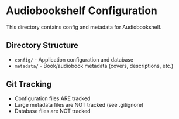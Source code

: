 # Audiobookshelf Configuration
This directory contains config and metadata for Audiobookshelf.

## Directory Structure
- `config/` - Application configuration and database
- `metadata/` - Book/audiobook metadata (covers, descriptions, etc.)

## Git Tracking
- Configuration files ARE tracked
- Large metadata files are NOT tracked (see .gitignore)
- Database files are NOT tracked
